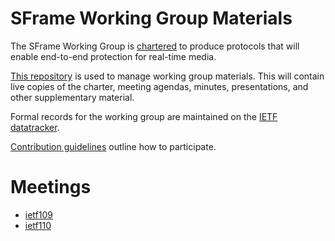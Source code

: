# SFrame Working Group Materials

The SFrame Working Group is
[chartered](https://sframe-wg.github.io/wg-materials/charter) to produce
protocols that will enable end-to-end protection for real-time media.

[This repository](https://github.com/sframe-wg/wg-materials) is used to manage
working group materials.  This will contain live copies of the charter, meeting
agendas, minutes, presentations, and other supplementary material.

Formal records for the working group are maintained on the
[IETF datatracker](https://datatracker.ietf.org/wg/sframe/about/).

[Contribution
guidelines](https://github.com/sframe-wg/wg-materials/blob/main/CONTRIBUTING.md)
outline how to participate.

# Meetings

* [ietf109](./ietf109/)
* [ietf110](./ietf110/)
